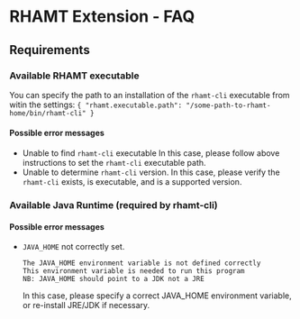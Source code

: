 # RHAMT Extension - FAQ

## Requirements

### Available RHAMT executable
You can specify the path to an installation of the `rhamt-cli` executable from witin the settings:
    ```
    {
        "rhamt.executable.path": "/some-path-to-rhamt-home/bin/rhamt-cli"
    }
    ```

#### Possible error messages
* Unable to find `rhamt-cli` executable
    In this case, please follow above instructions to set the `rhamt-cli` executable path.
* Unable to determine `rhamt-cli` version.
    In this case, please verify the `rhamt-cli` exists, is executable, and is a supported version.

### Available Java Runtime (required by rhamt-cli)

#### Possible error messages
* `JAVA_HOME` not correctly set.
    ```
    The JAVA_HOME environment variable is not defined correctly
    This environment variable is needed to run this program
    NB: JAVA_HOME should point to a JDK not a JRE
    ```
    In this case, please specify a correct JAVA_HOME environment variable, or re-install JRE/JDK if necessary.